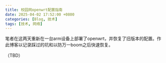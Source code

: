 ```yaml
---
title: 校园网openwrt配置指南
date: 2025-04-02 17:52:00 +0800
categories: [Blog, 技术]
tags: [技术, 网络]
---
```


笔者在这两天重新在一台arm设备上部署了openwrt，并恢复了旧版本的配置。作此博客以记录踩过的坑和以防万一boom之后快速恢复。

（TBD）